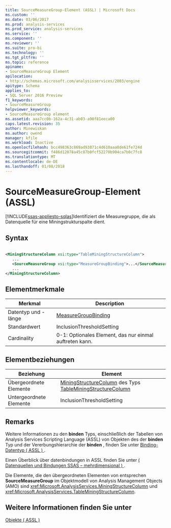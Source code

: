 ```yaml
---
title: SourceMeasureGroup-Element (ASSL) | Microsoft Docs
ms.custom: ''
ms.date: 03/06/2017
ms.prod: analysis-services
ms.prod_service: analysis-services
ms.service: ''
ms.component: ''
ms.reviewer: ''
ms.suite: pro-bi
ms.technology: ''
ms.tgt_pltfrm: ''
ms.topic: reference
apiname:
- SourceMeasureGroup Element
apilocation:
- http://schemas.microsoft.com/analysisservices/2003/engine
apitype: Schema
applies_to:
- SQL Server 2016 Preview
f1_keywords:
- SourceMeasureGroup
helpviewer_keywords:
- SourceMeasureGroup element
ms.assetid: aaa7cc0b-162a-4c31-ab03-a90f81eeca00
caps.latest.revision: 35
author: Minewiskan
ms.author: owend
manager: kfile
ms.workload: Inactive
ms.openlocfilehash: bcc498363c869ad93871c4d610aaa8de61fe724d
ms.sourcegitcommit: f486d12078a45c87b0fcf52270b904ca7b0c7fc8
ms.translationtype: MT
ms.contentlocale: de-DE
ms.lasthandoff: 01/08/2018
---
```

# <a name="sourcemeasuregroup-element-assl"></a>SourceMeasureGroup-Element (ASSL)
[!INCLUDE[ssas-appliesto-sqlas](../../../includes/ssas-appliesto-sqlas.md)]Identifiziert die Measuregruppe, die als Datenquelle für eine Miningstrukturspalte dient.  
  
## <a name="syntax"></a>Syntax  
  
```xml  
  
<MiningStructureColumn xsi:type="TableMiningStructureColumn">  
   ...  
   <SourceMeasureGroup xsi:type="MeasureGroupBinding">...</SourceMeasureGroup>  
   ...  
</MiningStructureColumn>  
```  
  
## <a name="element-characteristics"></a>Elementmerkmale  
  
|Merkmal|Description|  
|--------------------|-----------------|  
|Datentyp und -länge|[MeasureGroupBinding](../../../analysis-services/scripting/data-type/measuregroupbinding-data-type-assl.md)|  
|Standardwert|InclusionThresholdSetting|  
|Cardinality|0-1: Optionales Element, das nur einmal auftreten kann.|  
  
## <a name="element-relationships"></a>Elementbeziehungen  
  
|Beziehung|Element|  
|------------------|-------------|  
|Übergeordnete Elemente|[MiningStructureColumn](../../../analysis-services/scripting/data-type/miningstructurecolumn-data-type-assl.md) des Typs [TableMiningStructureColumn](../../../analysis-services/scripting/data-type/tableminingstructurecolumn-data-type-assl.md)|  
|Untergeordnete Elemente|InclusionThresholdSetting|  
  
## <a name="remarks"></a>Remarks  
 Weitere Informationen zu den **binden** Typs, einschließlich der Tabellen von Analysis Services Scripting Language (ASSL) von Objekten des der **binden** Typ und der Vererbungshierarchie der **binden**  , finden Sie unter [Binding-Datentyp &#40; ASSL &#41; ](../../../analysis-services/scripting/data-type/binding-data-type-assl.md).  
  
 Einen Überblick über datenbindungen in ASSL finden Sie unter [&#40; Datenquellen und Bindungen SSAS – mehrdimensional &#41; ](../../../analysis-services/multidimensional-models/data-sources-and-bindings-ssas-multidimensional.md).  
  
 Die Elemente, die den übergeordneten Elementen von entsprechen **SourceMeasureGroup** im Objektmodell von Analysis Management Objects (AMO) sind <xref:Microsoft.AnalysisServices.MiningStructureColumn> und <xref:Microsoft.AnalysisServices.TableMiningStructureColumn>.  
  
## <a name="see-also"></a>Weitere Informationen finden Sie unter  
 [Objekte &#40; ASSL &#41;](../../../analysis-services/scripting/objects/objects-assl.md)  
  
  
